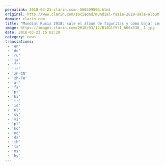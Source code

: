 ```yaml
---
permalink: 2018-03-23-clarin.com--560309596.html
original: http://www.clarin.com/sociedad/mundial-rusia-2018-sale-album-figuritas-bajar-costos-llenarlo_0_B16Q7Fz5M.html
domain: clarin.com
title: "Mundial Rusia 2018: sale el álbum de figuritas y cómo bajar costos para llenarlo"
image: https://images.clarin.com/2018/03/12/B14DlfVtf_600x338__1.jpg
date: 2018-03-23 15:02:20
category: news
translations: 
 - 'en'
 - 'de'
 - 'ru'
 - 'ja'
 - 'fr'
 - 'it'
 - 'zh-CN'
 - 'zh-TW'
 - 'ar'
 - 'fa'
 - 'pt'
 - 'hi'
 - 'tr'
 - 'id'
 - 'nl'
 - 'sv'
 - 'vi'
 - 'pl'
 - 'ko'
 - 'no'
 - 'da'
 - 'th'
 - 'ta'
 - 'ms'
 - 'hy'
---
```


